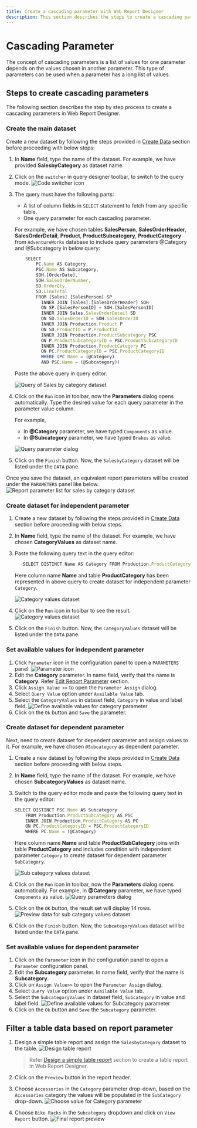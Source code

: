 ```yaml
---
title: Create a cascading parameter with Web Report Designer
description: This section describes the steps to create a cascading parameter to handle long list of values in report data on report preview action.
---
```


# Cascading Parameter

The concept of cascading parameters is a list of values for one parameter depends on the values chosen in another parameter. This type of parameters can be used when a parameter has a long list of values.

## Steps to create cascading parameters

The following section describes the step by step process to create a cascading parameters in Web Report Designer.

### Create the main dataset

Create a new dataset by following the steps provided in [Create Data](/on-premise/report-designer/manage-data/dataset/create-an-embedded-dataset/#design-query-data) section before proceeding with below steps:

1. In **Name** field, type the name of the dataset. For example, we have provided **SalesbyCategory** as dataset name.
2. Click on the `switcher` in query designer toolbar, to switch to the query mode.
![Code switcher icon](/static/assets/on-premise/images/report-designer/report-parameters/create-cascading-parameter/code-switcher-icon.png)
3. The query must have the following parts:
    * A list of column fields in `SELECT` statement to fetch from any specific table.
    * One query parameter for each cascading parameter.

    For example, we have chosen tables **SalesPerson**, **SalesOrderHeader**, **SalesOrderDetail**, **Product**, **ProductSubcategory**, **ProductCategory** from `AdventureWorks` database to include query parameters @Category and @Subcategory in below query:

    ```js
        SELECT
            PC.Name AS Category,
            PSC.Name AS Subcategory,
            SOH.[OrderDate],
            SOH.SalesOrderNumber,
            SD.OrderQty,
            SD.LineTotal
            FROM [Sales].[SalesPerson] SP
              INNER JOIN [Sales].[SalesOrderHeader] SOH
              ON SP.[SalesPersonID] = SOH.[SalesPersonID]
              INNER JOIN Sales.SalesOrderDetail SD
              ON SD.SalesOrderID = SOH.SalesOrderID
              INNER JOIN Production.Product P
              ON SD.ProductID = P.ProductID
              INNER JOIN Production.ProductSubcategory PSC
              ON P.ProductSubcategoryID = PSC.ProductSubcategoryID
              INNER JOIN Production.ProductCategory PC
              ON PC.ProductCategoryID = PSC.ProductCategoryID
              WHERE (PC.Name = (@Category)
              AND PSC.Name = (@Subcategory))
    ```

    Paste the above query in query editor.

     ![Query of Sales by category dataset](/static/assets/on-premise/images/report-designer/report-parameters/create-cascading-parameter/sales-by-category-dataset-query.png)

4. Click on the `Run` icon in toolbar, now the **Parameters** dialog opens automatically. Type the desired value for each query parameter in the parameter value column.

   For example,

   * In **@Category** parameter, we have typed `Components` as value.
   * In **@Subcategory** parameter, we have typed `Brakes` as value.

   ![Query parameter dialog](/static/assets/on-premise/images/report-designer/report-parameters/create-cascading-parameter/sales-by-category-parameters-dialog.png)
5. Click on the `Finish` button. Now, the `SalesbyCategory` dataset will be listed under the `DATA` pane.

Once you save the dataset, an equivalent report parameters will be created under the `PARAMETERS` panel like below.
![Report parameter list for sales by category dataset](/static/assets/on-premise/images/report-designer/report-parameters/create-cascading-parameter/sales-by-category-parameter-list.png)

### Create dataset for independent parameter

1. Create a new dataset by following the steps provided in [Create Data](/on-premise/report-designer/manage-data/dataset/create-an-embedded-dataset/#design-query-data) section before proceeding with below steps.
2. In **Name** field, type the name of the dataset. For example, we have chosen **CategoryValues** as dataset name.
3. Paste the following query text in the query editor:

   ```js
      SELECT DISTINCT Name AS Category FROM Production.ProductCategory
   ```

   Here column name **Name** and table **ProductCategory** has been represented in above query to create dataset for independent parameter `Category`.

    ![Category values dataset](/static/assets/on-premise/images/report-designer/report-parameters/create-cascading-parameter/category-values-dataset.png)

4. Click on the `Run` icon in toolbar to see the result.
![Category values dataset](/static/assets/on-premise/images/report-designer/report-parameters/create-cascading-parameter/category-values-dataset-preview-data.png)
5. Click on the `Finish` button. Now, the `CategoryValues` dataset will be listed under the `DATA` pane.

### Set available values for independent parameter

1. Click `Parameter` icon in the configuration panel to open a `PARAMETERS` panel.
![Parameter icon](/static/assets/on-premise/images/report-designer/report-parameters/create-cascading-parameter/parameter-icon.png)
2. Edit the **Category** parameter. In name field, verify that the name is **Category**. Refer [Edit Report Parameter](/on-premise/report-designer/report-parameters/edit/) section.
3. Click `Assign Value >>` to open the `Parameter Assign` dialog.
4. Select `Query Value` option under `Available Value` tab.
5. Select the `CategoryValues` in dataset field, `Category` in value and label field.
![Define available values for category parameter](/static/assets/on-premise/images/report-designer/report-parameters/create-cascading-parameter/category-parameter-query-value.png)
6. Click on the `Ok` button and `Save` the parameter.

### Create dataset for dependent parameter

Next, need to create dataset for dependent parameter and assign values to it. For example, we have chosen `@Subcategory` as dependent parameter.

1. Create a new dataset by following the steps provided in [Create Data](/on-premise/report-designer/manage-data/dataset/create-an-embedded-dataset/#design-query-data) section before proceeding with below steps.
2. In **Name** field, type the name of the dataset. For example, we have chosen **SubcategoryValues** as dataset name.
3. Switch to the query editor mode and paste the following query text in the query editor:

    ```js
    SELECT DISTINCT PSC.Name AS Subcategory
        FROM Production.ProductSubcategory AS PSC
        INNER JOIN Production.ProductCategory AS PC
        ON PC.ProductCategoryID = PSC.ProductCategoryID
        WHERE PC.Name = (@Category)
    ```

   Here column name **Name** and table **ProductSubCategory** joins with table **ProductCategory** and includes condition with independent parameter `Category` to create dataset for dependent parameter `SubCategory`.

    ![Sub category values dataset](/static/assets/on-premise/images/report-designer/report-parameters/create-cascading-parameter/sub-category-values-dataset-query.png)
4. Click on the `Run` icon in toolbar, now the **Parameters** dialog opens automatically. For example, In **@Category** parameter, we have typed `Components` as value.
![Query parameters dialog](/static/assets/on-premise/images/report-designer/report-parameters/create-cascading-parameter/query-parameter-dialog-for-category-parameter.png)
5. Click on the `OK` button, the result set will display 14 rows.
![Preview data for sub category values dataset ](/static/assets/on-premise/images/report-designer/report-parameters/create-cascading-parameter/sub-category-values-preview-data.png)
6. Click on the `Finish` button. Now, the `SubcategoryValues` dataset will be listed under the `DATA` pane.

### Set available values for dependent parameter

1. Click on the `Parameter` icon in the configuration panel to open a `Parameter` configuration panel.
2. Edit the **Subcategory** parameter. In name field, verify that the name is **Subcategory**.
3. Click on `Assign Value>>` to open  the `Parameter Assign` dialog.
4. Select `Query Value` option under `Available Value` tab.
5. Select the `SubcategoryValues` in dataset field, `Subcategory` in value and label field.
     ![Define available values for Subcategory parameter](/static/assets/on-premise/images/report-designer/report-parameters/create-cascading-parameter/subcategory-parameter-query-value.png)
6. Click on the `Ok` button and `Save` the `Subcategory` parameter.

## Filter a table data based on report parameter

1. Design a simple table report and assign the `SalesbyCategory` dataset to the table.
![Design table report](/static/assets/on-premise/images/report-designer/report-parameters/create-cascading-parameter/simple-table-report-design.png)

   > Refer [Design a simple table report](/on-premise/report-designer/design-rdl-report-in-web-report-designer/#add-table-report-item) section to create a table report in Web Report Designer.
2. Click on the `Preview` button in the report header.
3. Choose `Accessories` in the `Category` parameter drop-down, based on the `Accessories` category the values will be populated in the `SubCategory` drop-down.
![Choose value for Category parameter](/static/assets/on-premise/images/report-designer/report-parameters/create-cascading-parameter/sub-category-parameter-drop-down.png)
4. Choose `Bike Racks` in the `Subcategory` dropdown and click on `View Report` button.
![Final report preview](/static/assets/on-premise/images/report-designer/report-parameters/create-cascading-parameter/report-preview-final-view.png)